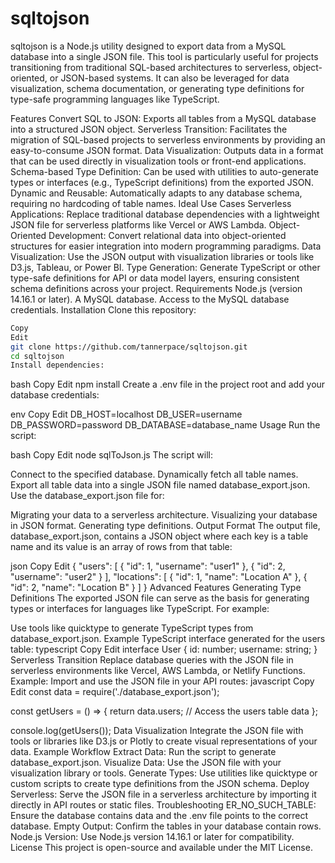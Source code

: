 # sqltojson

sqltojson is a Node.js utility designed to export data from a MySQL database into a single JSON file. This tool is particularly useful for projects transitioning from traditional SQL-based architectures to serverless, object-oriented, or JSON-based systems. It can also be leveraged for data visualization, schema documentation, or generating type definitions for type-safe programming languages like TypeScript.

Features
Convert SQL to JSON: Exports all tables from a MySQL database into a structured JSON object.
Serverless Transition: Facilitates the migration of SQL-based projects to serverless environments by providing an easy-to-consume JSON format.
Data Visualization: Outputs data in a format that can be used directly in visualization tools or front-end applications.
Schema-based Type Definition: Can be used with utilities to auto-generate types or interfaces (e.g., TypeScript definitions) from the exported JSON.
Dynamic and Reusable: Automatically adapts to any database schema, requiring no hardcoding of table names.
Ideal Use Cases
Serverless Applications: Replace traditional database dependencies with a lightweight JSON file for serverless platforms like Vercel or AWS Lambda.
Object-Oriented Development: Convert relational data into object-oriented structures for easier integration into modern programming paradigms.
Data Visualization: Use the JSON output with visualization libraries or tools like D3.js, Tableau, or Power BI.
Type Generation: Generate TypeScript or other type-safe definitions for API or data model layers, ensuring consistent schema definitions across your project.
Requirements
Node.js (version 14.16.1 or later).
A MySQL database.
Access to the MySQL database credentials.
Installation
Clone this repository:

```bash
Copy
Edit
git clone https://github.com/tannerpace/sqltojson.git
cd sqltojson
Install dependencies:
```
bash
Copy
Edit
npm install
Create a .env file in the project root and add your database credentials:

env
Copy
Edit
DB_HOST=localhost
DB_USER=username
DB_PASSWORD=password
DB_DATABASE=database_name
Usage
Run the script:

bash
Copy
Edit
node sqlToJson.js
The script will:

Connect to the specified database.
Dynamically fetch all table names.
Export all table data into a single JSON file named database_export.json.
Use the database_export.json file for:

Migrating your data to a serverless architecture.
Visualizing your database in JSON format.
Generating type definitions.
Output Format
The output file, database_export.json, contains a JSON object where each key is a table name and its value is an array of rows from that table:

json
Copy
Edit
{
"users": [
{ "id": 1, "username": "user1" },
{ "id": 2, "username": "user2" }
],
"locations": [
{ "id": 1, "name": "Location A" },
{ "id": 2, "name": "Location B" }
]
}
Advanced Features
Generating Type Definitions
The exported JSON file can serve as the basis for generating types or interfaces for languages like TypeScript. For example:

Use tools like quicktype to generate TypeScript types from database_export.json.
Example TypeScript interface generated for the users table:
typescript
Copy
Edit
interface User {
id: number;
username: string;
}
Serverless Transition
Replace database queries with the JSON file in serverless environments like Vercel, AWS Lambda, or Netlify Functions.
Example: Import and use the JSON file in your API routes:
javascript
Copy
Edit
const data = require('./database_export.json');

const getUsers = () => {
return data.users; // Access the users table data
};

console.log(getUsers());
Data Visualization
Integrate the JSON file with tools or libraries like D3.js or Plotly to create visual representations of your data.
Example Workflow
Extract Data: Run the script to generate database_export.json.
Visualize Data: Use the JSON file with your visualization library or tools.
Generate Types: Use utilities like quicktype or custom scripts to create type definitions from the JSON schema.
Deploy Serverless: Serve the JSON file in a serverless architecture by importing it directly in API routes or static files.
Troubleshooting
ER_NO_SUCH_TABLE: Ensure the database contains data and the .env file points to the correct database.
Empty Output: Confirm the tables in your database contain rows.
Node.js Version: Use Node.js version 14.16.1 or later for compatibility.
License
This project is open-source and available under the MIT License.

